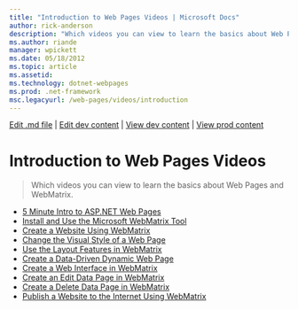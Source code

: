 ```yaml
---
title: "Introduction to Web Pages Videos | Microsoft Docs"
author: rick-anderson
description: "Which videos you can view to learn the basics about Web Pages and WebMatrix."
ms.author: riande
manager: wpickett
ms.date: 05/18/2012
ms.topic: article
ms.assetid: 
ms.technology: dotnet-webpages
ms.prod: .net-framework
msc.legacyurl: /web-pages/videos/introduction
---
```

[Edit .md file](C:\Projects\msc\dev\Msc.Www\Web.ASP\App_Data\github\web-pages\videos\index.md) | [Edit dev content](http://www.aspdev.net/umbraco#/content/content/edit/38405) | [View dev content](http://docs.aspdev.net/tutorials/web-pages/videos/introduction/index.html) | [View prod content](http://www.asp.net/web-pages/videos/introduction)

Introduction to Web Pages Videos
====================
> Which videos you can view to learn the basics about Web Pages and WebMatrix.


- [5 Minute Intro to ASP.NET Web Pages](5-minute-introduction-to-aspnet-web-pages.md)
- [Install and Use the Microsoft WebMatrix Tool](install-and-use-the-microsoft-webmatrix-tool.md)
- [Create a Website Using WebMatrix](create-a-website-using-webmatrix.md)
- [Change the Visual Style of a Web Page](change-the-visual-style-of-a-web-page.md)
- [Use the Layout Features in WebMatrix](use-the-layout-features-in-webmatrix.md)
- [Create a Data-Driven Dynamic Web Page](create-a-data-driven-dynamic-web-page.md)
- [Create a Web Interface in WebMatrix](create-a-web-interface-in-webmatrix.md)
- [Create an Edit Data Page in WebMatrix](create-an-edit-data-page-in-webmatrix.md)
- [Create a Delete Data Page in WebMatrix](create-a-delete-data-page-in-webmatrix.md)
- [Publish a Website to the Internet Using WebMatrix](publish-a-website-to-the-internet-using-webmatrix.md)